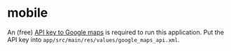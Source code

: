 # mobile

An (free) [API key to Google maps](https://cloud.google.com/maps-platform/) is required to run this application.
Put the API key into `app/src/main/res/values/google_maps_api.xml`.
